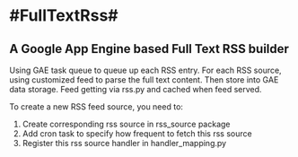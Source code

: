 #FullTextRss#
===========

## A Google App Engine based Full Text RSS builder ##

Using GAE task queue to queue up each RSS entry. For each RSS source, using customized feed to parse the full text content. Then store into GAE data storage. Feed getting via rss.py and cached when feed served.

To create a new RSS feed source, you need to:
1. Create corresponding rss source in rss_source package
2. Add cron task to specify how frequent to fetch this rss source
3. Register this rss source handler in handler_mapping.py